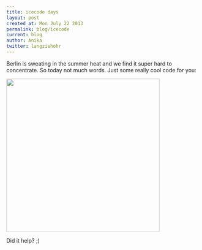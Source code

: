 ```yaml
---
title: icecode days
layout: post
created_at: Mon July 22 2013
permalink: blog/icecode
current: blog
author: Anika
twitter: langziehohr
---
```


Berlin is sweating in the summer heat and we find it super hard to concentrate.
So today not much words.
Just some really cool code for you:

<img src="https://f.cloud.github.com/assets/1711357/835992/aa605424-f2e6-11e2-8450-bf2b98e8ef92.JPG" height="400">

Did it help? ;)
